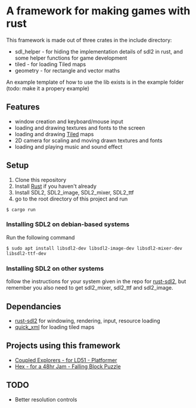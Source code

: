 # A framework for making games with rust

This framework is made out of three crates in the include directory:

* sdl_helper - for hiding the implementation details of sdl2 in rust, and some helper functions for game development
* tiled - for loading Tiled maps
* geometry - for rectangle and vector maths


An example template of how to use the lib exists is in the example folder (todo: make it a propery example)

## Features

* window creation and keyboard/mouse input
* loading and drawing textures and fonts to the screen
* loading and drawing [Tiled](https://www.mapeditor.org/) maps 
* 2D camera for scaling and moving drawn textures and fonts
* loading and playing music and sound effect

## Setup 

1. Clone this repository 
2. Install [Rust](https://www.rust-lang.org/tools/install) if you haven't already
3. Install SDL2, SDL2_image, SDL2_mixer, SDL2_ttf
4. go to the root directory of this project and run 
```
$ cargo run
```

### Installing SDL2 on debian-based systems
Run the following command
```
$ sudo apt install libsdl2-dev libsdl2-image-dev libsdl2-mixer-dev libsdl2-ttf-dev
```
### Installing SDL2 on other systems

follow the instructions for your system given in the repo for [rust-sdl2](https://github.com/Rust-SDL2/rust-sdl2), but remember you also need to get sdl2_mixer, sdl2_ttf and sdl2_image.


## Dependancies

* [rust-sdl2](https://crates.io/crates/sdl2) for windowing, rendering, input, resource loading
* [quick_xml](https://crates.io/crates/quick-xml) for loading tiled maps

## Projects using this framework

* [Coupled Explorers - for LD51 - Platformer](https://github.com/NoamZeise/Coupled-Explorers-LD51)
* [Hex - for a 48hr Jam - Falling Block Puzzle](https://github.com/NoamZeise/Hex)

## TODO

* Better resolution controls
